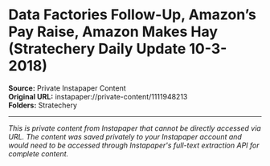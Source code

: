 # Data Factories Follow-Up, Amazon’s Pay Raise, Amazon Makes Hay (Stratechery Daily Update 10-3-2018)

**Source:** Private Instapaper Content  
**Original URL:** instapaper://private-content/1111948213  
**Folders:** Stratechery  

---

*This is private content from Instapaper that cannot be directly accessed via URL. The content was saved privately to your Instapaper account and would need to be accessed through Instapaper's full-text extraction API for complete content.*